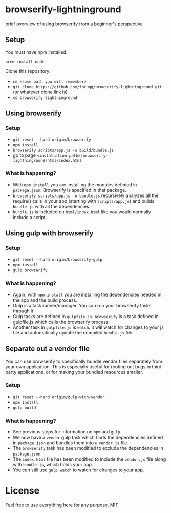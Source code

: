 # browserify-lightninground

brief overview of using browserify from a beginner's perspective

## Setup
You must have npm installed.
```
brew install node
```

Clone this repository:
* `cd <some path you will remember>`
* `git clone https://github.com/lbrugg/browserify-lightninground.git` (or whatever clone link is)
* `cd browserify-lightninground`

## Using browserify

### Setup
* `git reset --hard origin/browserify`
* `npm install`
* `browserify scripts/app.js -o build/bundle.js`
* go to page `<installation path>/browserify-lightninground/html/index.html`

### What is happening?
* With `npm install` you are installing the modules definied in `package.json`. Browserify is specified in that package.
* `browserify scripts/app.js -o bundle.js` recursively analyzes all the require() calls in your app (starting with `scripts/app.js`) and builds `bundle.js` with all the dependencies.
* `bundle.js` is included on `html/index.html` like you would normally include a script.

## Using gulp with browserify

### Setup
* `git reset --hard origin/browserify-gulp`
* `npm install`
* `gulp browserify`

### What is happening?
* Again, with `npm install` you are installing the dependencies needed in the app and the build process.
* Gulp is a task runner/manager. You can run your browserify tasks through it.
* Gulp tasks are defined in `gulpfile.js`. `browserify` is a task defined in gulpfile.js which calls the browserify process.
* Another task in `gulpfile.js` is `watch`. It will watch for changes to your js file and automatically update the compiled `bundle.js` file.




## Separate out a vendor file

You can use browserify to specifically bundle vendor files separately from your own application. This is especially useful for rooting out bugs in third-party applications, or for making your bundled resources smaller.

### Setup
* `git reset --hard origin/gulp-with-vendor`
* `npm install`
* `gulp build`

### What is happening?
* See previous steps for information on `npm` and `gulp`.
* We now have a `vendor` gulp task which finds the dependencies defined in `package.json` and bundles them into a `vendor.js` file.
* The `browserify` task has been modified to exclude the dependencies in `package.json`.
* The `index.html` file has been modified to include the `vendor.js` file along with `bundle.js`, which holds your app.
* You can still use `gulp watch` to watch for changes to your app.

# License

Feel free to use everything here for any purpose. [MIT](https://opensource.org/licenses/MIT)